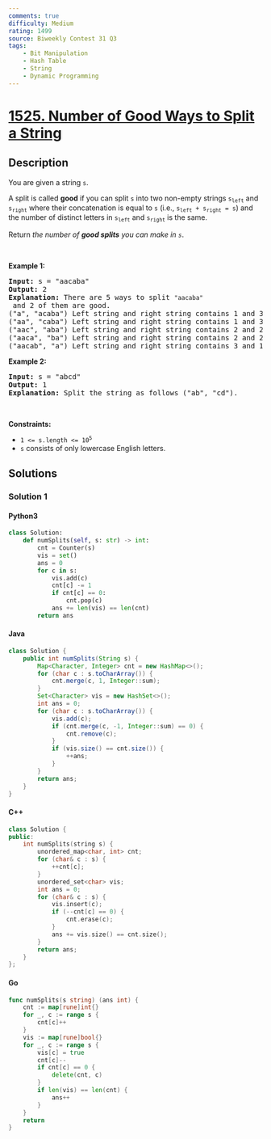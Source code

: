 ```yaml
---
comments: true
difficulty: Medium
rating: 1499
source: Biweekly Contest 31 Q3
tags:
    - Bit Manipulation
    - Hash Table
    - String
    - Dynamic Programming
---
```


<!-- problem:start -->

# [1525. Number of Good Ways to Split a String](https://leetcode.com/problems/number-of-good-ways-to-split-a-string)

## Description

<!-- description:start -->

<p>You are given a string <code>s</code>.</p>

<p>A split is called <strong>good</strong> if you can split <code>s</code> into two non-empty strings <code>s<sub>left</sub></code> and <code>s<sub>right</sub></code> where their concatenation is equal to <code>s</code> (i.e., <code>s<sub>left</sub> + s<sub>right</sub> = s</code>) and the number of distinct letters in <code>s<sub>left</sub></code> and <code>s<sub>right</sub></code> is the same.</p>

<p>Return <em>the number of <strong>good splits</strong> you can make in <code>s</code></em>.</p>

<p>&nbsp;</p>
<p><strong class="example">Example 1:</strong></p>

<pre>
<strong>Input:</strong> s = &quot;aacaba&quot;
<strong>Output:</strong> 2
<strong>Explanation:</strong> There are 5 ways to split <code>&quot;aacaba&quot;</code> and 2 of them are good. 
(&quot;a&quot;, &quot;acaba&quot;) Left string and right string contains 1 and 3 different letters respectively.
(&quot;aa&quot;, &quot;caba&quot;) Left string and right string contains 1 and 3 different letters respectively.
(&quot;aac&quot;, &quot;aba&quot;) Left string and right string contains 2 and 2 different letters respectively (good split).
(&quot;aaca&quot;, &quot;ba&quot;) Left string and right string contains 2 and 2 different letters respectively (good split).
(&quot;aacab&quot;, &quot;a&quot;) Left string and right string contains 3 and 1 different letters respectively.
</pre>

<p><strong class="example">Example 2:</strong></p>

<pre>
<strong>Input:</strong> s = &quot;abcd&quot;
<strong>Output:</strong> 1
<strong>Explanation:</strong> Split the string as follows (&quot;ab&quot;, &quot;cd&quot;).
</pre>

<p>&nbsp;</p>
<p><strong>Constraints:</strong></p>

<ul>
	<li><code>1 &lt;= s.length &lt;= 10<sup>5</sup></code></li>
	<li><code>s</code> consists of only lowercase English letters.</li>
</ul>

<!-- description:end -->

## Solutions

<!-- solution:start -->

### Solution 1

<!-- tabs:start -->

#### Python3

```python
class Solution:
    def numSplits(self, s: str) -> int:
        cnt = Counter(s)
        vis = set()
        ans = 0
        for c in s:
            vis.add(c)
            cnt[c] -= 1
            if cnt[c] == 0:
                cnt.pop(c)
            ans += len(vis) == len(cnt)
        return ans
```

#### Java

```java
class Solution {
    public int numSplits(String s) {
        Map<Character, Integer> cnt = new HashMap<>();
        for (char c : s.toCharArray()) {
            cnt.merge(c, 1, Integer::sum);
        }
        Set<Character> vis = new HashSet<>();
        int ans = 0;
        for (char c : s.toCharArray()) {
            vis.add(c);
            if (cnt.merge(c, -1, Integer::sum) == 0) {
                cnt.remove(c);
            }
            if (vis.size() == cnt.size()) {
                ++ans;
            }
        }
        return ans;
    }
}
```

#### C++

```cpp
class Solution {
public:
    int numSplits(string s) {
        unordered_map<char, int> cnt;
        for (char& c : s) {
            ++cnt[c];
        }
        unordered_set<char> vis;
        int ans = 0;
        for (char& c : s) {
            vis.insert(c);
            if (--cnt[c] == 0) {
                cnt.erase(c);
            }
            ans += vis.size() == cnt.size();
        }
        return ans;
    }
};
```

#### Go

```go
func numSplits(s string) (ans int) {
	cnt := map[rune]int{}
	for _, c := range s {
		cnt[c]++
	}
	vis := map[rune]bool{}
	for _, c := range s {
		vis[c] = true
		cnt[c]--
		if cnt[c] == 0 {
			delete(cnt, c)
		}
		if len(vis) == len(cnt) {
			ans++
		}
	}
	return
}
```

<!-- tabs:end -->

<!-- solution:end -->

<!-- problem:end -->
